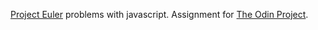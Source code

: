 [Project Euler](https://projecteuler.net) problems with javascript.
Assignment for [The Odin Project](https://theodinproject.com).
